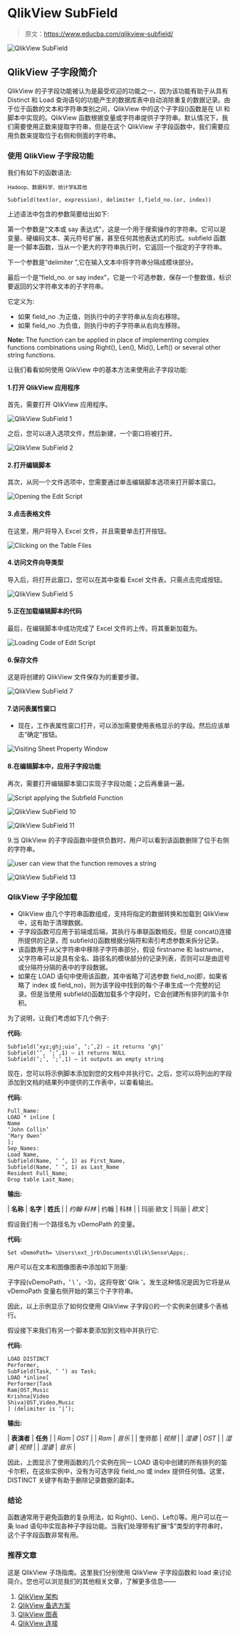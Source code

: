 # QlikView SubField

> 原文：<https://www.educba.com/qlikview-subfield/>

![QlikView SubField](img/4a243d18b146fa2afebb5d540960175b.png)



## QlikView 子字段简介

QlikView 的子字段功能被认为是最受欢迎的功能之一，因为该功能有助于从具有 Distinct 和 Load 查询语句的功能产生的数据库表中自动消除重复的数据记录。由于位于函数的文本和字符串类别之间，QlikView 中的这个子字段()函数是在 UI 和脚本中实现的。QlikView 函数根据变量或字符串提供子字符串。默认情况下，我们需要使用正数来提取字符串，但是在这个 QlikView 子字段函数中，我们需要应用负数来提取位于右侧和侧面的字符串。

### 使用 QlikView 子字段功能

我们有如下的函数语法:

<small>Hadoop、数据科学、统计学&其他</small>

```
Subfield(text(or, expression), delimiter [,field_no.(or, index))
```

上述语法中包含的参数简要给出如下:

第一个参数是“文本或 say 表达式”，这是一个用于搜索操作的字符串。它可以是变量、硬编码文本、美元符号扩展，甚至任何其他表达式的形式。subfield 函数是一个脚本函数，当从一个更大的字符串执行时，它返回一个指定的子字符串。

下一个参数是“delimiter ”,它在输入文本中将字符串分隔成模块部分。

最后一个是“field_no. or say index”，它是一个可选参数，保存一个整数值，标识要返回的父字符串文本的子字符串。

它定义为:

*   如果 field_no .为正值，则执行中的子字符串从左向右移除。
*   如果 field_no .为负值，则执行中的子字符串从右向左移除。

**Note:** The function can be applied in place of implementing complex functions combinations using Right(), Len(), Mid(), Left() or several other string functions.

让我们看看如何使用 QlikView 中的基本方法来使用此子字段功能:

#### 1.打开 QlikView 应用程序

首先，需要打开 QlikView 应用程序。

![QlikView SubField 1](img/d55f237cd77bfeacc197a39d8aa6423b.png)



之后，您可以进入选项文件，然后新建，一个窗口将被打开。

![QlikView SubField 2](img/1cd6fef5965d630a8d8befc196b9384b.png)



#### 2.打开编辑脚本

其次，从同一个文件选项中，您需要通过单击编辑脚本选项来打开脚本窗口。

![Opening the Edit Script](img/9439045738238b565b8c757c32801f22.png)



#### 3.点击表格文件

在这里，用户将导入 Excel 文件，并且需要单击打开按钮。

![Clicking on the Table Files](img/5e765557d4311f12b1e95484fb1d195d.png)



#### 4.访问文件向导类型

导入后，将打开此窗口，您可以在其中查看 Excel 文件表。只需点击完成按钮。

![QlikView SubField 5](img/41569264333747ed8eb1e7a1f7999ea7.png)



#### 5.正在加载编辑脚本的代码

最后，在编辑脚本中成功完成了 Excel 文件的上传。将其重新加载为。

![Loading Code of Edit Script](img/0bcf16a390796d8252eb5e691e5fc67b.png)



#### 6.保存文件

这是将创建的 QlikView 文件保存为的重要步骤。

![QlikView SubField 7](img/bd37ee1a6ae911292b96b29b331766fd.png)



#### 7.访问表属性窗口

*   现在，工作表属性窗口打开，可以添加需要使用表格显示的字段。然后应该单击“确定”按钮。

![Visiting Sheet Property Window](img/4fd7fd98fb6de68029497207c79b1438.png)



#### 8.在编辑脚本中，应用子字段功能

再次，需要打开编辑脚本窗口实现子字段功能；之后再重装一遍。

![Script applying the Subfield Function](img/f5b03d1f1b77e65dca687b3586b93789.png)



![QlikView SubField 10](img/81f1f848e625c5100d8ce47a7e65d0d4.png)



![QlikView SubField 11](img/23804f554c159a273bb7f0312154a438.png)



9.当 QlikView 的子字段函数中提供负数时，用户可以看到该函数删除了位于右侧的字符串。

![user can view that the function removes a string](img/f9cbd78bb557cec18aa2159978171859.png)



![QlikView SubField 13](img/34ad3c76e1fa5b49834077c6fbf28b0e.png)



### QlikView 子字段加载

*   QlikView 由几个字符串函数组成，支持将指定的数据转换和加载到 QlikView 中，这有助于清理数据。
*   子字段函数可应用于前端或后端，其执行与串联函数相反。但是 concat()连接所提供的记录，而 subfield()函数根据分隔符和索引考虑参数来拆分记录。
*   该函数用于从父字符串中移除子字符串部分，假设 firstname 和 lastname，父字符串可以是具有全名、路径名的模块部分的记录列表，否则可以是由逗号或分隔符分隔的表中的字段数据。
*   如果在 LOAD 语句中使用该函数，其中省略了可选参数 field_no(即，如果省略了 index 或 field_no)，则为该字段中找到的每个子串生成一个完整的记录。但是当使用 subfield()函数加载多个字段时，它会创建所有排列的笛卡尔积。

为了说明，让我们考虑如下几个例子:

**代码:**

```
Subfield(‘xyz;ghj;uio’, ‘;’,2) – it returns ‘ghj’
Subfield(‘’, ‘;’,1) – it returns NULL
Subfield(‘;’, ‘;’,1) – it outputs an empty string
```

现在，您可以将示例脚本添加到您的文档中并执行它。之后，您可以将列出的字段添加到文档的结果列中提供的工作表中，以查看输出。

**代码:**

```
Full_Name:
LOAD * inline [
Name
‘John Collin’
‘Mary Owen’
];
Sep_Names:
Load Name,
Subfield(Name, ‘ ‘, 1) as First_Name,
Subfield(Name, ‘ ‘, 1) as Last_Name
Resident Full_Name;
Drop table Last_Name;
```

**输出:**

| **名称** | **名字** | **姓氏** |
| *约翰·科林* | 约翰 | 科林 |
| 玛丽·欧文 | 玛丽 | *欧文* |

假设我们有一个路径名为 vDemoPath 的变量。

**代码:**

```
Set vDemoPath= \Users\ext_jrb\Documents\Qlik\Sense\Apps;.
```

用户可以在文本和图像图表中添加如下测量:

子字段(vDemoPath，' \ '，-3)，这将导致' Qlik '。发生这种情况是因为它将是从 vDemoPath 变量右侧开始的第三个子字符串。

因此，以上示例显示了如何仅使用 QlikView 子字段()的一个实例来创建多个表格行。

假设接下来我们有另一个脚本要添加到文档中并执行它:

**代码:**

```
LOAD DISTINCT
Performer,
SubField(Task, ‘ ‘) as Task;
LOAD *inline[
Performer|Task
Ram|OST,Music
Krishna|Video
Shiva|OST,Video,Music
] (delimiter is ‘|’);
```

**输出:**

| **表演者** | **任务** |
| *Ram* | *OST* |
| *Ram* | *音乐* |
| 奎师那 | *视频* |
| *湿婆* | *OST* |
| *湿婆* | *视频* |
| *湿婆* | *音乐* |

因此，上图显示了使用函数的几个实例在同一 LOAD 语句中创建的所有排列的笛卡尔积，在这些实例中，没有为可选字段 field_no 或 index 提供任何值。这里，DISTINCT 关键字有助于删除记录数据的副本。

### 结论

函数通常用于避免函数的复杂用法，如 Right()、Len()、Left()等。用户可以在一条 load 语句中实现各种子字段功能。当我们处理带有扩展“$”类型的字符串时，这个子字段函数非常有用。

### 推荐文章

这是 QlikView 子场指南。这里我们分别使用 QlikView 子字段函数和 load 来讨论简介。您也可以浏览我们的其他相关文章，了解更多信息——

1.  [QlikView 架构](https://www.educba.com/qlikview-architecture/)
2.  [QlikView 备选方案](https://www.educba.com/qlikview-alternatives/)
3.  [QlikView 图表](https://www.educba.com/qlikview-charts/)
4.  [QlikView 连接](https://www.educba.com/qlikview-concatenate/)






